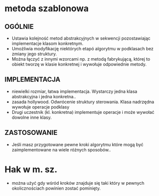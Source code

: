 # metoda szablonowa
## OGÓLNIE
- Ustawia kolejność metod abstrakcyjnych w sekwencji pozostawiając implementacje klasom konkretnym.
- Umożliwia modyfikację niektórych etapó algorytmu w podklasach bez zmiany jego struktury.
- Można łączyć z innymi wzorcami np. z metodą fabrykującą, której to obiekt tworzę w klasie konkretnej i wywołuje odpowiednie metody.
## IMPLEMENTACJA
- niewielki rozmiar, łatwa implementacja. Wystarczy jedna klasa abstrakcyjna i jedna konkretna..
- zasada hollywood. Odwrócenie struktury sterowania. Klasa nadrzędna wywołuje operacje podklasy
- Drugi uczestnik (kl. konkretna) implementuje operacje i może wywołać dowolne inne klasy.
## ZASTOSOWANIE
- Jeśli masz przygotowane pewne kroki algorytmu które mogą być zaimplementowane na wiele różnych sposobów..
# Hak w m. sz.
- można użyć gdy wśród kroków znajduje się taki który w pewnych okolicznościach powinien zostać pominięty.
    